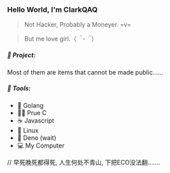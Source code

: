 ### Hello World, I'm ClarkQAQ 



> Not Hacker, Probably a Moneyer.  =v=

> But me love girl.（*＾-＾*）



##### 🚩 Project:

Most of them are items that cannot be made public......



##### 🔨 Tools:

- 🐹 Golang
- 👨‍🦲 Prue C
-  ☕  Javascript
- 🐧 Linux
- 🦒 Deno (wait)
- 💻  My Computer 

// 早死晚死都得死, 人生何处不青山, 下把ECO没法翻.......
